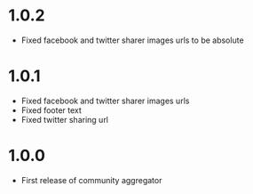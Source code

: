 1.0.2
=====
- Fixed facebook and twitter sharer images urls to be absolute

1.0.1
=====
- Fixed facebook and twitter sharer images urls
- Fixed footer text
- Fixed twitter sharing url

1.0.0
=====
- First release of community aggregator
